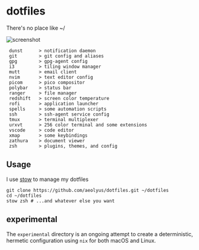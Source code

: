 # dotfiles

There's no place like ~/

![screenshot](https://i.imgur.com/TeOS6uh.png)

```
 dunst      > notification daemon
 git        > git config and aliases
 gpg        > gpg-agent config
 i3         > tiling window manager
 mutt       > email client
 nvim       > text editor config
 picom      > pico compositor
 polybar    > status bar
 ranger     > file manager
 redshift   > screen color temperature
 rofi       > application launcher
 spells     > some automation scripts
 ssh        > ssh-agent service config
 tmux       > terminal multiplexer
 urxvt      > 256 color terminal and some extensions
 vscode     > code editor
 xmap       > some keybindings
 zathura    > document viewer
 zsh        > plugins, themes, and config
 ```

## Usage

I use [stow](https://www.gnu.org/software/stow/) to manage my dotfiles
```
git clone https://github.com/aeolyus/dotfiles.git ~/dotfiles
cd ~/dotfiles
stow zsh # ...and whatever else you want
```

## experimental

The `experimental` directory is an ongoing attempt to create a
deterministic, hermetic configuration using `nix` for both macOS and Linux.
